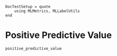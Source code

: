```@meta
DocTestSetup = quote
    using MLMetrics, MLLabelUtils
end
```

# Positive Predictive Value

```@docs
positive_predictive_value
```
